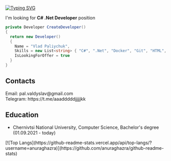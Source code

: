 [![Typing SVG](https://readme-typing-svg.herokuapp.com?color=%2336BCF7&lines=Computer+science+student)](https://git.io/typing-svg)

I'm looking for <b>C# .Net Developer</b> position
<br>
```c#
private Developer CreateDeveloper() 
{  
  return new Developer() 
  {  
    Name = "Vlad Paliychuk",  
    Skills = new List<string> { "C#", ".Net", "Docker", "Git", "HTML", "CSS" }, 
    IsLookingForOffer = true  
  }  
} 
```
<h2>Contacts</h2> 
Email: pal.valdyslav@gmail.com <br>
Telegram: https://t.me/aaadddddjjjjjkk <br>

<h2>Education</h2>
<ul>
  <li>Chernivtsi National University, Computer Science, Bachelor's degree (01.09.2021 - today)</li>
</ul>
[![Top Langs](https://github-readme-stats.vercel.app/api/top-langs/?username=anuraghazra)](https://github.com/anuraghazra/github-readme-stats)
<!--
**VladPaliychuk/VladPaliychuk** is a ✨ _special_ ✨ repository because its `README.md` (this file) appears on your GitHub profile.

Here are some ideas to get you started:

- 🔭 I’m currently working on ...
- 🌱 I’m currently learning ...
- 👯 I’m looking to collaborate on ...
- 🤔 I’m looking for help with ...
- 💬 Ask me about ...
- 📫 How to reach me: ...
- 😄 Pronouns: ...
- ⚡ Fun fact: ...
-->
